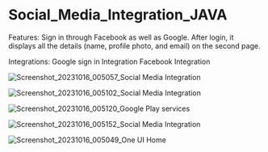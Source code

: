 # Social_Media_Integration_JAVA

Features:
Sign in through Facebook as well as Google.
After login, it displays all the details (name, profile photo, and email) on the second page.

Integrations:
Google sign in Integration
Facebook Integration

![Screenshot_20231016_005057_Social Media Integration](https://github.com/shivam1raj5/Social_Media_Integration_JAVA/assets/57479532/d3718362-dc74-406e-895d-29c54466909c)


![Screenshot_20231016_005102_Social Media Integration](https://github.com/shivam1raj5/Social_Media_Integration_JAVA/assets/57479532/722c4564-6511-445d-9802-4bd31d79901a)


![Screenshot_20231016_005120_Google Play services](https://github.com/shivam1raj5/Social_Media_Integration_JAVA/assets/57479532/bcc84997-3fe2-433e-be7f-e1bac7b5191b)


![Screenshot_20231016_005152_Social Media Integration](https://github.com/shivam1raj5/Social_Media_Integration_JAVA/assets/57479532/6c7f587a-936d-4a36-a2ed-8ad3af186d3a)


![Screenshot_20231016_005049_One UI Home](https://github.com/shivam1raj5/Social_Media_Integration_JAVA/assets/57479532/2abb945e-5891-455b-b8b2-6d2583fff2f4)
